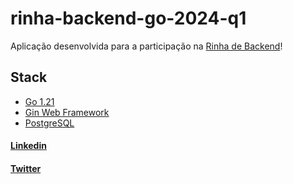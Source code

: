 # rinha-backend-go-2024-q1

Aplicação desenvolvida para a participação na [Rinha de Backend](https://github.com/zanfranceschi/rinha-de-backend-2024-q1)! </br>

## Stack

- [Go 1.21](https://go.dev/)
- [Gin Web Framework](https://github.com/gin-gonic/gin)
- [PostgreSQL](https://www.postgresql.org/)

#### [Linkedin](https://br.linkedin.com/in/isadora-souza?original_referer=https%3A%2F%2Fwww.google.com%2F)

#### [Twitter](https://twitter.com/isadoraamsouza)

